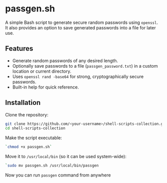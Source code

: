 # passgen.sh

A simple Bash script to generate secure random passwords using `openssl`.  
It also provides an option to save generated passwords into a file for later use.

## Features
- Generate random passwords of any desired length.  
- Optionally save passwords to a file (`passgen_password.txt`) in a custom location or current directory.  
- Uses `openssl rand -base64` for strong, cryptographically secure passwords.  
- Built-in help for quick reference.  

## Installation

Clone the repository:
```bash
git clone https://github.com/<your-username>/shell-scripts-collection.git
cd shell-scripts-collection
```
Make the script executable:
```bash
`chmod +x passgen.sh` 
```
Move it to `/usr/local/bin` (so it can be used system-wide):
```bash
`sudo mv passgen.sh /usr/local/bin/passgen
```

Now you can run `passgen` command from anywhere
